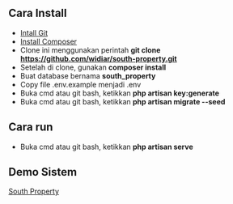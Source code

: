 ## Cara Install

-   [Intall Git](https://git-scm.com/downloads)
-   [Install Composer](https://getcomposer.org/download/)
-   Clone ini menggunakan perintah **git clone https://github.com/widiar/south-property.git**
-   Setelah di clone, gunakan **composer install**
-   Buat database bernama **south_property**
-   Copy file .env.example menjadi .env
-   Buka cmd atau git bash, ketikkan **php artisan key:generate**
-   Buka cmd atau git bash, ketikkan **php artisan migrate --seed**

## Cara run

-   Buka cmd atau git bash, ketikkan **php artisan serve**

## Demo Sistem

[South Property](https://south-property.herokuapp.com/)
